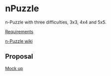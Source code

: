 nPuzzle
=======
n-Puzzle with three difficulties, 3x3, 4x4 and 5x5.

[Requirements](http://apps.mprog.nl/projects/n-puzzle-android)

[n-Puzzle wiki](http://en.wikipedia.org/wiki/15_puzzle)


## Proposal

[Mock up](https://github.com/JulianRR/nPuzzle)
